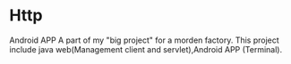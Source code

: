 # Http
Android APP 
A part of my "big project" for a morden factory.
This project include java web(Management client and servlet),Android APP (Terminal).

